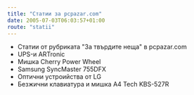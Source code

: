 ```yaml
---
title: "Статии за pcpazar.com"
date: 2005-07-03T06:03:57+01:00
route: "statii"
---
```


* Статии от рубриката "За твърдите неща" в pcpazar.com
* UPS-и ARTronic
* Мишка Cherry Power Wheel
* Samsung SyncMaster 755DFX
* Оптични устроийства от LG
* Безжични клавиатура и мишка A4 Tech KBS-527R
